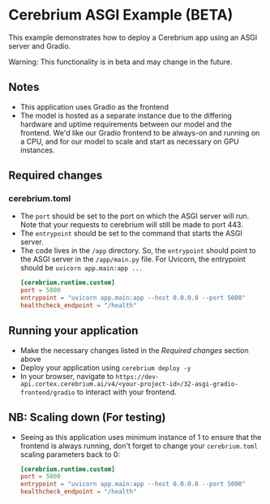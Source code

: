 # Cerebrium ASGI Example (BETA)

This example demonstrates how to deploy a Cerebrium app using an ASGI server and Gradio.

Warning: This functionality is in beta and may change in the future.

## Notes 

- This application uses Gradio as the frontend
- The model is hosted as a separate instance due to the differing hardware and uptime requirements between our model and the frontend. We'd like our Gradio frontend to be always-on and running on a CPU, and for our model to scale and start as necessary on GPU instances.

## Required changes

### cerebrium.toml
- The `port` should be set to the port on which the ASGI server will run. Note that your requests to cerebrium will still be made to port 443.
- The `entrypoint` should be set to the command that starts the ASGI server.
- The code lives in the `/app` directory. So, the `entrypoint` should point to the ASGI server in the `/app/main.py`
  file. For Uvicorn, the entrypoint should be `uvicorn app.main:app ...`
  ```toml
  [cerebrium.runtime.custom]
  port = 5000
  entrypoint = "uvicorn app.main:app --host 0.0.0.0 --port 5000"
  healthcheck_endpoint = "/health"
  ```
  
## Running your application

- Make the necessary changes listed in the _Required changes_ section above
- Deploy your application using `cerebrium deploy -y`
- In your browser, navigate to `https://dev-api.cortex.cerebrium.ai/v4/<your-project-id>/32-asgi-gradio-frontend/gradio` to interact with your frontend.

## NB: Scaling down (For testing)

- Seeing as this application uses minimum instance of 1 to ensure that the frontend is always running, don't forget to change your `cerebrium.toml` scaling parameters back to 0:
  ```toml
  [cerebrium.runtime.custom]
  port = 5000
  entrypoint = "uvicorn app.main:app --host 0.0.0.0 --port 5000"
  healthcheck_endpoint = "/health"
  ```
